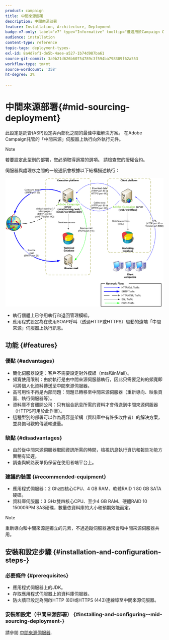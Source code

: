 ```yaml
---
product: campaign
title: 中間來源部署
description: 中間來源部署
feature: Installation, Architecture, Deployment
badge-v7-only: label="v7" type="Informative" tooltip="僅適用於Campaign Classic v7"
audience: installation
content-type: reference
topic-tags: deployment-types-
exl-id: 8a4d7ef1-de5b-4aee-a527-1b74d987ba61
source-git-commit: 3a9b21d626b60754789c3f594ba798309f62a553
workflow-type: tm+mt
source-wordcount: '358'
ht-degree: 2%

---
```


# 中間來源部署{#mid-sourcing-deployment}



此設定是託管(ASP)設定與內部化之間的最佳中繼解決方案。 在Adobe Campaign託管的「中間來源」伺服器上執行向外執行元件。

>[!NOTE]
>
>若要設定此型別的部署，您必須取得適當的選項。 請檢查您的授權合約。

伺服器與處理序之間的一般通訊會根據以下結構描述執行：

![](assets/s_ncs_install_midsourcing.png)

* 執行個體上已停用執行和退回管理模組。
* 應用程式設定為在使用SOAP呼叫（透過HTTP或HTTPS）驅動的遠端「中間來源」伺服器上執行訊息。

## 功能 {#features}

### 優點 {#advantages}

* 簡化伺服器設定：客戶不需要設定對外模組（mta和inMail）。
* 頻寬使用限制：由於執行是由中間來源伺服器執行，因此只需要足夠的頻寬即可將個人化資料傳送至中間來源伺服器。
* 高可用性不再是內部問題：問題已轉移至中間來源伺服器（重新導向、映象頁面、執行伺服器等）。
* 資料庫不會離開公司：只有組合訊息所需的資料才會傳送到中間來源伺服器（HTTPS可用於此作業）。
* 這種型別的部署可以作為高容量架構（資料庫中有許多收件者）的解決方案，並具備可觀的傳遞輸送量。

### 缺點 {#disadvantages}

* 由於從中間來源伺服器取回資訊所需的時間，檢視訊息執行資訊和報告功能方面稍有延遲。
* 調查與網路表單仍保留在使用者端平台上。

### 建議的裝置 {#recommended-equipment}

* 應用程式伺服器：2 Ghz四核心CPU、4 GB RAM、軟體RAID 1 80 GB SATA硬碟。
* 資料庫伺服器：3 GHz雙四核心CPU、至少4 GB RAM、硬體RAID 10 15000RPM SAS硬碟，數量依資料庫的大小和預期效能而定。

>[!NOTE]
>
>重新導向和中間來源是獨立的元素，不過追蹤伺服器通常會和中間來源伺服器共用。

## 安裝和設定步驟 {#installation-and-configuration-steps-}

### 必要條件 {#prerequisites}

* 應用程式伺服器上的JDK。
* 存取應用程式伺服器上的資料庫伺服器。
* 防火牆已設定為開啟HTTP (80)或HTTPS (443)連線埠至中間來源伺服器。

### 安裝和設定（中間來源部署） {#installing-and-configuring--mid-sourcing-deployment-}

請參閱 [中間來源伺服器](../../installation/using/mid-sourcing-server.md).

